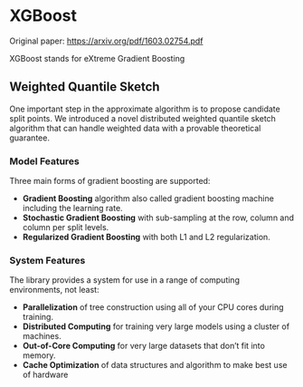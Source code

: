 # XGBoost

Original paper: https://arxiv.org/pdf/1603.02754.pdf

XGBoost stands for eXtreme Gradient Boosting

## Weighted Quantile Sketch

One important step in the approximate algorithm is to
propose candidate split points.
We introduced a novel distributed
weighted quantile sketch algorithm that can handle weighted
data with a provable theoretical guarantee.

### Model Features

Three main forms of gradient boosting are supported:

- **Gradient Boosting** algorithm also called gradient boosting machine including the learning rate.
- **Stochastic Gradient Boosting** with sub-sampling at the row, column and column per split levels.
- **Regularized Gradient Boosting** with both L1 and L2 regularization.

### System Features

The library provides a system for use in a range of computing environments, not least:

- **Parallelization** of tree construction using all of your CPU cores during training.
- **Distributed Computing** for training very large models using a cluster of machines.
- **Out-of-Core Computing** for very large datasets that don’t fit into memory.
- **Cache Optimization** of data structures and algorithm to make best use of hardware
